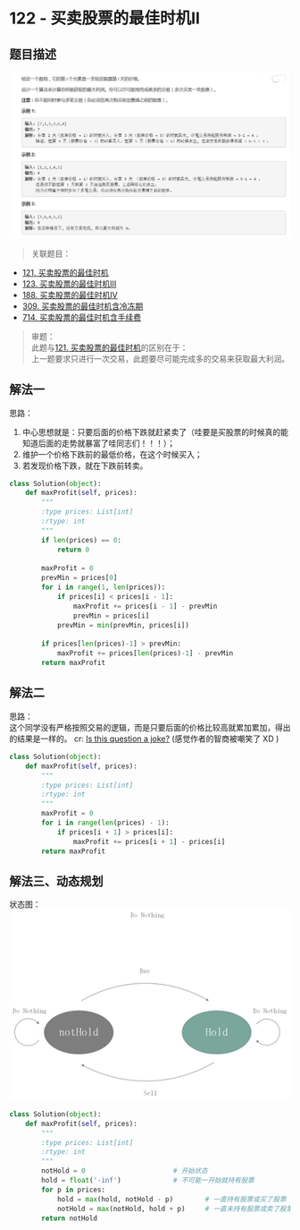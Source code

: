 # 122 - 买卖股票的最佳时机II

## 题目描述
![problem](images/122.png)

>关联题目：  
- [121. 买卖股票的最佳时机](https://github.com/Rosevil1874/LeetCode/tree/master/Python-Solution/121_Best-Time-to-Buy-and-Sell-Stock)
- [123. 买卖股票的最佳时机III](https://github.com/Rosevil1874/LeetCode/tree/master/Python-Solution/123_Best-Time-to-Buy-and-Sell-Stock-III)
- [188. 买卖股票的最佳时机IV](https://github.com/Rosevil1874/LeetCode/tree/master/Python-Solution/188_Best-Time-to-Buy-and-Sell-Stock-IV)
- [309. 买卖股票的最佳时机含冷冻期](https://github.com/Rosevil1874/LeetCode/tree/master/Python-Solution/309_Best-Time-to-Buy-and-Sell-Stock-with-Cooldown)
- [714. 买卖股票的最佳时机含手续费](https://github.com/Rosevil1874/LeetCode/tree/master/Python-Solution/714_Best-Time-to-Buy-and-Sell-Stock-with-Transaction-Fee)

>审题：  
此题与[121. 买卖股票的最佳时机](https://github.com/Rosevil1874/LeetCode/tree/master/Python-Solution/121_Best-Time-to-Buy-and-Sell-Stock)的区别在于：  
上一题要求只进行一次交易，此题要尽可能完成多的交易来获取最大利润。

## 解法一
思路：  
1. 中心思想就是：只要后面的价格下跌就赶紧卖了（哇要是买股票的时候真的能知道后面的走势就暴富了哇同志们！！！）；
2. 维护一个价格下跌前的最低价格，在这个时候买入；
3. 若发现价格下跌，就在下跌前转卖。

```python
class Solution(object):
    def maxProfit(self, prices):
        """
        :type prices: List[int]
        :rtype: int
        """
        if len(prices) == 0:
            return 0
        
        maxProfit = 0
        prevMin = prices[0]
        for i in range(1, len(prices)):
            if prices[i] < prices[i - 1]:
                maxProfit += prices[i - 1] - prevMin
                prevMin = prices[i]
            prevMin = min(prevMin, prices[i])

        if prices[len(prices)-1] > prevMin:
            maxProfit += prices[len(prices)-1] - prevMin
        return maxProfit
```

## 解法二
思路：  
这个同学没有严格按照交易的逻辑，而是只要后面的价格比较高就累加累加，得出的结果是一样的。  cr: [Is this question a joke?](https://leetcode.com/problems/best-time-to-buy-and-sell-stock-ii/discuss/39402/Is-this-question-a-joke) (感觉作者的智商被嘲笑了 XD )

```python
class Solution(object):
    def maxProfit(self, prices):
        """
        :type prices: List[int]
        :rtype: int
        """
        maxProfit = 0
        for i in range(len(prices) - 1):
            if prices[i + 1] > prices[i]:
                maxProfit += prices[i + 1] - prices[i]
        return maxProfit
```

## 解法三、动态规划
状态图：
![state](images/state.png)

```python
class Solution(object):
    def maxProfit(self, prices):
        """
        :type prices: List[int]
        :rtype: int
        """
        notHold = 0                      # 开始状态  
        hold = float('-inf')             # 不可能一开始就持有股票   
        for p in prices:
            hold = max(hold, notHold - p)        # 一直持有股票或买了股票
            notHold = max(notHold, hold + p)     # 一直未持有股票或卖了股票
        return notHold
```